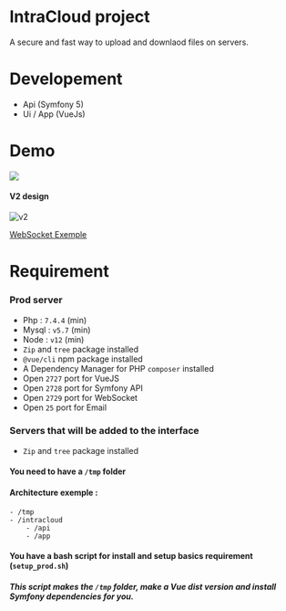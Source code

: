 # IntraCloud project

A secure and fast way to upload and downlaod files on servers.

# Developement
- Api (Symfony 5)
- Ui / App (VueJs)

# Demo

![](https://i.imgur.com/Abpa6H1.gif)

#### V2 design

![v2](https://i.imgur.com/3Qn1HJR.gif)

[WebSocket Exemple](https://drive.google.com/uc?id=1LwU1K2x5RlzlT3Lt1xHuuotdtZdvkpeo)

# Requirement

### Prod server

- Php : `7.4.4` (min)
- Mysql : `v5.7` (min)
- Node : `v12` (min)
- `Zip` and `tree` package installed
- `@vue/cli` npm package installed
- A Dependency Manager for PHP `composer` installed
- Open `2727` port for VueJS
- Open `2728` port for Symfony API
- Open `2729` port for WebSocket
- Open `25` port for Email

### Servers that will be added to the interface

- `Zip` and `tree` package installed

#### You need to have a `/tmp` folder

#### Architecture exemple :

    - /tmp
    - /intracloud
        - /api
        - /app

#### You have a bash script for install and setup basics requirement (`setup_prod.sh`)

##### This script makes the `/tmp` folder, make a Vue dist version and install Symfony dependencies for you.
